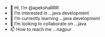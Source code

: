 - 👋 Hi, I’m @apekshaRRR
- 👀 I’m interested in ...java development
- 🌱 I’m currently learning ...java development
- 💞️ I’m looking to collaborate on ...java
- 📫 How to reach me ...nagpur

<!---
apekshaRRR/apekshaRRR is a ✨ special ✨ repository because its `README.md` (this file) appears on your GitHub profile.
You can click the Preview link to take a look at your changes.
--->

